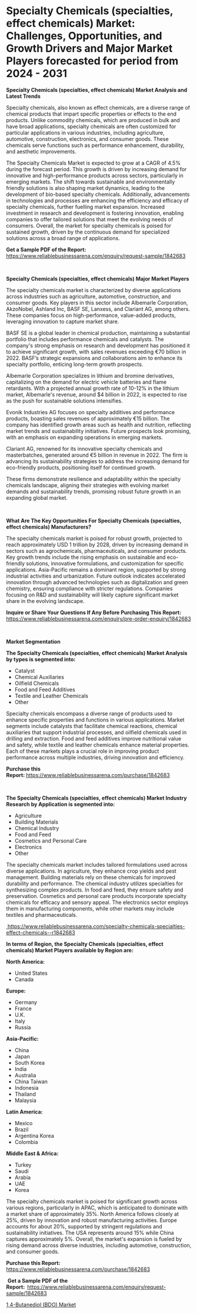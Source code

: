 <p><h1>Specialty Chemicals (specialties, effect chemicals) Market: Challenges, Opportunities, and Growth Drivers and Major Market Players forecasted for period from 2024 - 2031</h1></p><p><strong>Specialty Chemicals (specialties, effect chemicals) Market Analysis and Latest Trends</strong></p>
<p><p>Specialty chemicals, also known as effect chemicals, are a diverse range of chemical products that impart specific properties or effects to the end products. Unlike commodity chemicals, which are produced in bulk and have broad applications, specialty chemicals are often customized for particular applications in various industries, including agriculture, automotive, construction, electronics, and consumer goods. These chemicals serve functions such as performance enhancement, durability, and aesthetic improvements.</p><p>The Specialty Chemicals Market is expected to grow at a CAGR of 4.5% during the forecast period. This growth is driven by increasing demand for innovative and high-performance products across sectors, particularly in emerging markets. The shift towards sustainable and environmentally friendly solutions is also shaping market dynamics, leading to the development of bio-based specialty chemicals. Additionally, advancements in technologies and processes are enhancing the efficiency and efficacy of specialty chemicals, further fuelling market expansion. Increased investment in research and development is fostering innovation, enabling companies to offer tailored solutions that meet the evolving needs of consumers. Overall, the market for specialty chemicals is poised for sustained growth, driven by the continuous demand for specialized solutions across a broad range of applications.</p></p>
<p><strong>Get a Sample PDF of the Report:&nbsp;</strong> <a href="https://www.reliablebusinessarena.com/enquiry/request-sample/1842683?utm_campaign=1841&utm_medium=2&utm_source=Github&utm_content=ia&utm_term=01012025&utm_id=specialty-chemicals-specialties-effect-chemicals">https://www.reliablebusinessarena.com/enquiry/request-sample/1842683</a></p>
<p>&nbsp;</p>
<p><strong>Specialty Chemicals (specialties, effect chemicals) Major Market Players</strong></p>
<p><p>The specialty chemicals market is characterized by diverse applications across industries such as agriculture, automotive, construction, and consumer goods. Key players in this sector include Albemarle Corporation, AkzoNobel, Ashland Inc, BASF SE, Lanxess, and Clariant AG, among others. These companies focus on high-performance, value-added products, leveraging innovation to capture market share.</p><p>BASF SE is a global leader in chemical production, maintaining a substantial portfolio that includes performance chemicals and catalysts. The company's strong emphasis on research and development has positioned it to achieve significant growth, with sales revenues exceeding €70 billion in 2022. BASF’s strategic expansions and collaborations aim to enhance its specialty portfolio, enticing long-term growth prospects.</p><p>Albemarle Corporation specializes in lithium and bromine derivatives, capitalizing on the demand for electric vehicle batteries and flame retardants. With a projected annual growth rate of 10-12% in the lithium market, Albemarle's revenue, around $4 billion in 2022, is expected to rise as the push for sustainable solutions intensifies.</p><p>Evonik Industries AG focuses on specialty additives and performance products, boasting sales revenues of approximately €15 billion. The company has identified growth areas such as health and nutrition, reflecting market trends and sustainability initiatives. Future prospects look promising, with an emphasis on expanding operations in emerging markets.</p><p>Clariant AG, renowned for its innovative specialty chemicals and masterbatches, generated around €5 billion in revenue in 2022. The firm is advancing its sustainability strategies to address the increasing demand for eco-friendly products, positioning itself for continued growth.</p><p>These firms demonstrate resilience and adaptability within the specialty chemicals landscape, aligning their strategies with evolving market demands and sustainability trends, promising robust future growth in an expanding global market.</p></p>
<p>&nbsp;</p>
<p><strong>What Are The Key Opportunities For Specialty Chemicals (specialties, effect chemicals) Manufacturers?</strong></p>
<p><p>The specialty chemicals market is poised for robust growth, projected to reach approximately USD 1 trillion by 2028, driven by increasing demand in sectors such as agrochemicals, pharmaceuticals, and consumer products. Key growth trends include the rising emphasis on sustainable and eco-friendly solutions, innovative formulations, and customization for specific applications. Asia-Pacific remains a dominant region, supported by strong industrial activities and urbanization. Future outlook indicates accelerated innovation through advanced technologies such as digitalization and green chemistry, ensuring compliance with stricter regulations. Companies focusing on R&D and sustainability will likely capture significant market share in the evolving landscape.</p></p>
<p><strong>Inquire or Share Your Questions If Any Before Purchasing This Report:</strong> <a href="https://www.reliablebusinessarena.com/enquiry/pre-order-enquiry/1842683?utm_campaign=1841&utm_medium=2&utm_source=Github&utm_content=ia&utm_term=01012025&utm_id=specialty-chemicals-specialties-effect-chemicals">https://www.reliablebusinessarena.com/enquiry/pre-order-enquiry/1842683</a></p>
<p>&nbsp;</p>
<p><strong>Market Segmentation</strong></p>
<p><strong>The Specialty Chemicals (specialties, effect chemicals) Market Analysis by types is segmented into:</strong></p>
<p><ul><li>Catalyst</li><li>Chemical Auxiliaries</li><li>Oilfield Chemicals</li><li>Food and Feed Additives</li><li>Textile and Leather Chemicals</li><li>Other</li></ul></p>
<p><p>Specialty chemicals encompass a diverse range of products used to enhance specific properties and functions in various applications. Market segments include catalysts that facilitate chemical reactions, chemical auxiliaries that support industrial processes, and oilfield chemicals used in drilling and extraction. Food and feed additives improve nutritional value and safety, while textile and leather chemicals enhance material properties. Each of these markets plays a crucial role in improving product performance across multiple industries, driving innovation and efficiency.</p></p>
<p><strong>Purchase this Report:&nbsp;</strong><a href="https://www.reliablebusinessarena.com/purchase/1842683?utm_campaign=1841&utm_medium=2&utm_source=Github&utm_content=ia&utm_term=01012025&utm_id=specialty-chemicals-specialties-effect-chemicals">https://www.reliablebusinessarena.com/purchase/1842683</a></p>
<p>&nbsp;</p>
<p><strong>The Specialty Chemicals (specialties, effect chemicals) Market Industry Research by Application is segmented into:</strong></p>
<p><ul><li>Agriculture</li><li>Building Materials</li><li>Chemical Industry</li><li>Food and Feed</li><li>Cosmetics and Personal Care</li><li>Electronics</li><li>Other</li></ul></p>
<p><p>The specialty chemicals market includes tailored formulations used across diverse applications. In agriculture, they enhance crop yields and pest management. Building materials rely on these chemicals for improved durability and performance. The chemical industry utilizes specialties for synthesizing complex products. In food and feed, they ensure safety and preservation. Cosmetics and personal care products incorporate specialty chemicals for efficacy and sensory appeal. The electronics sector employs them in manufacturing components, while other markets may include textiles and pharmaceuticals.</p></p>
<p><a href="https://www.reliablebusinessarena.com/specialty-chemicals-specialties-effect-chemicals--r1842683?utm_campaign=1841&utm_medium=2&utm_source=Github&utm_content=ia&utm_term=01012025&utm_id=specialty-chemicals-specialties-effect-chemicals">&nbsp;https://www.reliablebusinessarena.com/specialty-chemicals-specialties-effect-chemicals--r1842683</a></p>
<p><strong>In terms of Region, the Specialty Chemicals (specialties, effect chemicals) Market Players available by Region are:</strong></p>
<p>
    <p> <strong> North America: </strong>
        <ul>
            <li>United States</li>
            <li>Canada</li>
        </ul>
        </p> 
    <p> <strong> Europe: </strong>
        <ul>
            <li>Germany</li>
            <li>France</li>
            <li>U.K.</li>
            <li>Italy</li>
            <li>Russia</li>
        </ul>
        </p> 
    <p> <strong> Asia-Pacific: </strong>
        <ul>
            <li>China</li>
            <li>Japan</li>
            <li>South Korea</li>
            <li>India</li>
            <li>Australia</li>
            <li>China Taiwan</li>
            <li>Indonesia</li>
            <li>Thailand</li>
            <li>Malaysia</li>
        </ul>
        </p> 
    <p> <strong> Latin America: </strong>
        <ul>
            <li>Mexico</li>
            <li>Brazil</li>
            <li>Argentina Korea</li>
            <li>Colombia</li>
        </ul>
        </p> 
    <p> <strong> Middle East & Africa: </strong>
        <ul>
            <li>Turkey</li>
            <li>Saudi</li>
            <li>Arabia</li>
            <li>UAE</li>
            <li>Korea</li>
        </ul>
    </p>
    </p>
<p><p>The specialty chemicals market is poised for significant growth across various regions, particularly in APAC, which is anticipated to dominate with a market share of approximately 35%. North America follows closely at 25%, driven by innovation and robust manufacturing activities. Europe accounts for about 20%, supported by stringent regulations and sustainability initiatives. The USA represents around 15% while China captures approximately 5%. Overall, the market's expansion is fueled by rising demand across diverse industries, including automotive, construction, and consumer goods.</p></p>
<p><strong>Purchase this Report: </strong><a href="https://www.reliablebusinessarena.com/purchase/1842683?utm_campaign=1841&utm_medium=2&utm_source=Github&utm_content=ia&utm_term=01012025&utm_id=specialty-chemicals-specialties-effect-chemicals">https://www.reliablebusinessarena.com/purchase/1842683</a></p>
<p>&nbsp;<strong>Get a Sample PDF of the Report:&nbsp;&nbsp;</strong><a href="https://www.reliablebusinessarena.com/enquiry/request-sample/1842683?utm_campaign=1841&utm_medium=2&utm_source=Github&utm_content=ia&utm_term=01012025&utm_id=specialty-chemicals-specialties-effect-chemicals">https://www.reliablebusinessarena.com/enquiry/request-sample/1842683</a></p>
<p><strong></strong></p>
<p><p><a href="https://github.com/julyju69/Market-Research-Report-List-5/blob/main/14-butanediol-bdo-market.md?utm_campaign=1841&utm_medium=2&utm_source=Github&utm_content=ia&utm_term=01012025&utm_id=specialty-chemicals-specialties-effect-chemicals">1,4-Butanediol (BDO) Market</a></p></p>